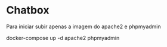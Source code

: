 # Chatbox


Para iniciar subir apenas a imagem do apache2 e phpmyadmin

docker-compose up -d apache2 phpmyadmin